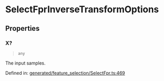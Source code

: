 # SelectFprInverseTransformOptions

## Properties

### X?

> `any`

The input samples.

Defined in:  [generated/feature\_selection/SelectFpr.ts:469](https://github.com/transitive-bullshit/scikit-learn-ts/blob/122b3c0/packages/sklearn/src/generated/feature_selection/SelectFpr.ts#L469)
